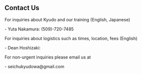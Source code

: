 ## Contact Us
<dl><dt>For inquiries about Kyudo and our training (English, Japanese)</dt></dl>
- Yuta Nakamura: (509)-720-7485

<dl><dt>For inquiries about logistics such as times, location, fees (English)</dt></dl>
- Dean Hoshizaki:

<dl><dt>For non-urgent inquiries please email us at</dt></dl>
- seichukyudowa@gmail.com
